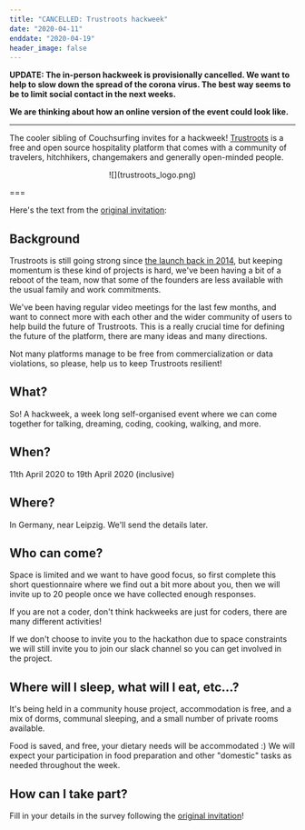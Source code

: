 ```yaml
---
title: "CANCELLED: Trustroots hackweek"
date: "2020-04-11"
enddate: "2020-04-19"
header_image: false
---
```


**UPDATE: The in-person hackweek is provisionally cancelled. We want to help to slow down the spread of the corona virus. The best way seems to be to limit social contact in the next weeks.**

**We are thinking about how an online version of the event could look like.**

---

The cooler sibling of Couchsurfing invites for a hackweek! [Trustroots](https://www.trustroots.org/) is a free and open source hospitality platform that comes with a community of travelers, hitchhikers, changemakers and generally open-minded people.

<div markdown="1" style="text-align: center">
![](trustroots_logo.png)
</div>

===

Here's the text from the [original invitation](https://trustroots-hackathon.survey.fm/trustroots-hackweek-spring-2020):

## Background

Trustroots is still going strong since [the launch back in 2014](https://ideas.trustroots.org/2014/12/23/introducing-trustroots/), but keeping momentum is these kind of projects is hard, we've been having a bit of a reboot of the team, now that some of the founders are less available with the usual family and work commitments.

We've been having regular video meetings for the last few months, and want to connect more with each other and the wider community of users to help build the future of Trustroots. This is a really crucial time for defining the future of the platform, there are many ideas and many directions.

Not many platforms manage to be free from commercialization or data violations, so please, help us to keep Trustroots resilient!

## What?

So! A hackweek, a week long self-organised event where we can come together for talking, dreaming, coding, cooking, walking, and more.

## When?

11th April 2020 to 19th April 2020 (inclusive)

## Where?

In Germany, near Leipzig. We'll send the details later.

## Who can come?

Space is limited and we want to have good focus, so first complete this short questionnaire where we find out a bit more about you, then we will invite up to 20 people once we have collected enough responses.

If you are not a coder, don't think hackweeks are just for coders, there are many different activities!

If we don't choose to invite you to the hackathon due to space constraints we will still invite you to join our slack channel so you can get involved in the project.

## Where will I sleep, what will I eat, etc...?

It's being held in a community house project, accommodation is free, and a mix of dorms, communal sleeping, and a small number of private rooms available.

Food is saved, and free, your dietary needs will be accommodated :) We will expect your participation in food preparation and other "domestic" tasks as needed throughout the week.

## How can I take part?

Fill in your details in the survey following the [original invitation](https://trustroots-hackathon.survey.fm/trustroots-hackweek-spring-2020)!
